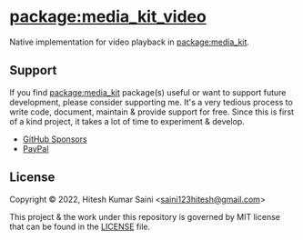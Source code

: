 # [package:media_kit_video](https://github.com/alexmercerind/media_kit)

Native implementation for video playback in [package:media_kit](https://pub.dev/packages/media_kit).

## Support

If you find [package:media_kit](https://github.com/alexmercerind/media_kit) package(s) useful or want to support future development, please consider supporting me. It's a very tedious process to write code, document, maintain & provide support for free. Since this is first of a kind project, it takes a lot of time to experiment & develop.

- [GitHub Sponsors](https://github.com/sponsors/alexmercerind)
- [PayPal](https://paypal.me/alexmercerind)

## License

Copyright © 2022, Hitesh Kumar Saini <<saini123hitesh@gmail.com>>

This project & the work under this repository is governed by MIT license that can be found in the [LICENSE](./LICENSE) file.
